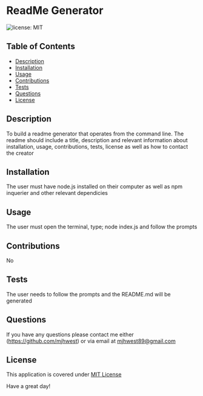 # ReadMe Generator 

![license: MIT](https://img.shields.io/badge/license-MIT-blue)

## Table of Contents 
- [Description](#Description)
- [Installation](#Installation)
- [Usage](#Usage)
- [Contributions](#Contributions)
- [Tests](#Tests)
- [Questions](#Questions)
- [License](#License)
    
## Description
To build a readme generator that operates from the command line. The readme should include  a title, description and relevant information about installation, usage, contributions, tests, license as well as how to contact the creator 
    
## Installation
The user must have node.js installed on their computer as well as npm inquerier and other relevant dependicies
    
## Usage 
The user must open the terminal, type; node index.js and follow the prompts
        
## Contributions
No
    
## Tests
The user needs to follow the prompts and the README.md will be generated 
    
## Questions 
If you have any questions please contact me either (https://github.com/mjhwest) or via email at mjhwest89@gmail.com 

## License 
This application is covered under [MIT License](https://opensource.org/licenses/MIT) 
    
Have a great day!